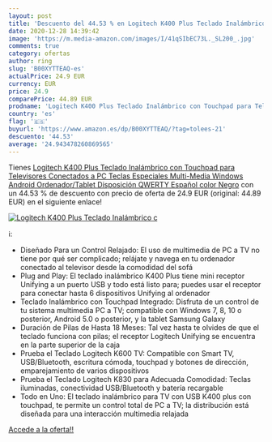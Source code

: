 ```yaml
---
layout: post
title: 'Descuento del 44.53 % en Logitech K400 Plus Teclado Inalámbrico c'
date: 2020-12-28 14:39:42
image: 'https://m.media-amazon.com/images/I/41qSIbEC73L._SL200_.jpg'
comments: true
category: ofertas
author: ring
slug: 'B00XYTTEAQ-es'
actualPrice: 24.9 EUR
currency: EUR
price: 24.9
comparePrice: 44.89 EUR
prodname: 'Logitech K400 Plus Teclado Inalámbrico con Touchpad para Televisores Conectados a PC  Teclas Especiales Multi-Media  Windows  Android  Ordenador/Tablet  Disposición QWERTY Español  color Negro'
country: 'es'
flag: '🇪🇸'
buyurl: 'https://www.amazon.es/dp/B00XYTTEAQ/?tag=tolees-21'
descuento: '44.53'
average: '24.943478260869565'
---
```


Tienes [Logitech K400 Plus Teclado Inalámbrico con Touchpad para Televisores Conectados a PC  Teclas Especiales Multi-Media  Windows  Android  Ordenador/Tablet  Disposición QWERTY Español  color Negro](https://www.amazon.es/dp/B00XYTTEAQ/?tag=tolees-21) con un 44.53 % de descuento con precio de oferta de 24.9 EUR (original: 44.89 EUR) en el siguiente enlace!

[![Logitech K400 Plus Teclado Inalámbrico c](https://m.media-amazon.com/images/I/41qSIbEC73L._SL200_.jpg)](https://www.amazon.es/dp/B00XYTTEAQ/?tag=tolees-21)

ℹ️:

- Diseñado Para un Control Relajado: El uso de multimedia de PC a TV no tiene por qué ser complicado; relájate y navega en tu ordenador conectado al televisor desde la comodidad del sofá
- Plug and Play: El teclado inalámbrico K400 Plus tiene mini receptor Unifying a un puerto USB y todo está listo para; puedes usar el receptor para conectar hasta 6 dispositivos Unifying al ordenador
- Teclado Inalámbrico con Touchpad Integrado: Disfruta de un control de tu sistema multimedia PC a TV; compatible con Windows 7, 8, 10 o posterior, Android 5.0 o posterior, y la tablet Samsung Galaxy
- Duración de Pilas de Hasta 18 Meses: Tal vez hasta te olvides de que el teclado funciona con pilas; el receptor Logitech Unifying se encuentra en la parte superior de la caja
- Prueba el Teclado Logitech K600 TV: Compatible con Smart TV, USB/Bluetooth, escritura cómoda, touchpad y botones de dirección, emparejamiento de varios dispositivos
- Prueba el Teclado Logitech K830 para Adecuada Comodidad: Teclas iluminadas, conectividad USB/Bluetooth y batería recargable
- Todo en Uno: El teclado inalámbrico para TV con USB K400 plus con touchpad, te permite un control total de PC a TV; la distribución está diseñada para una interacción multimedia relajada

[Accede a la oferta!!](https://www.amazon.es/dp/B00XYTTEAQ/?tag=tolees-21)
